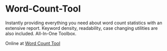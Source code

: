 Word-Count-Tool
===============

Instantly providing everything you need about word count statistics with an extensive report. Keyword density, readability, case changing utilities are also included. All-In-One Toolbox.

Online at [Word Count Tool](http://wordcounttools.com)
